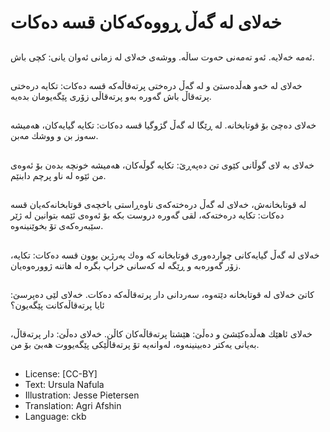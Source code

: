 # خەلای لە گەڵ ڕووەكەكان قسە دەكات

##
ئەمە خەلایە. ئەو تەمەنی حەوت ساڵە. ووشەی خەلای لە زمانی ئەوان یانی: كچی باش.

##
خەلای لە خەو هەڵدەستێ و لە گەڵ درەختی پرتەقاڵەكە قسە دەكات: تكایە درەختی پرتەقاڵ باش گەورە بەو پرتەقاڵی زۆری پێگەیومان بدەیە.

##
خەلای دەچێ بۆ قوتابخانە. لە ڕێگا لە گەڵ گژوگیا قسە دەكات: تكایە گیایەكان، هەمیشە سەوز بن و ووشك مەبن.

##
خەلای بە لای گوڵانی كێوی تێ دەپەڕێ: تكایە گوڵەكان، هەمیشە خونچە بدەن بۆ ئەوەی من ئێوە لە ناو پرچم دابنێم.

##
لە قوتابخانەش، خەلای لە گەڵ درەختەكەی ناوەڕاستی باخچەی قوتابخانەكەیان قسە دەكات: تكایە درەختەكە، لقی گەورە دروست بكە بۆ ئەوەی ئێمە بتوانین لە ژێر سێبەرەكەی تۆ بخوێنینەوە.

##
خەلای لە گەڵ گیایەكانی چواردەوری قوتابخانە كە وەك پەرژین بوون قسە دەكات: تكایە، زۆر گەورەبە و ڕێگە لە كەسانی خراپ بگرە لە هاتنە ژوورەوەیان.

##
كاتێ خەلای لە قوتابخانە دێتەوە، سەردانی دار پرتەقاڵەكە دەكات. خەلای لێی دەپرسێ: ئایا پرتەقاڵەكانت پێگەیون؟

##
خەلای ئاهێك هەڵدەكێشێ و دەڵێ: هێشتا پرتەقاڵەكان كاڵن. خەلای دەڵێ: دار پرتەقاڵ، بەیانی یەكتر دەبینینەوە، لەوانەیە تۆ پرتەقاڵێكی پێگەیووت هەبێ بۆ من.

##
* License: [CC-BY]
* Text: Ursula Nafula
* Illustration: Jesse Pietersen
* Translation: Agri Afshin
* Language: ckb
